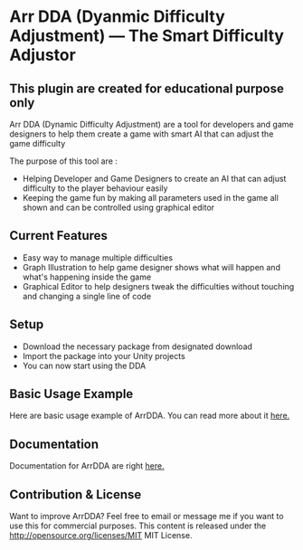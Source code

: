 # Arr DDA (Dyanmic Difficulty Adjustment) — The Smart Difficulty Adjustor

## __This plugin are created for educational purpose only__

Arr DDA (Dynamic Difficulty Adjustment) are a tool for developers and game designers to help them create a game with smart AI that can adjust the game difficulty

The purpose of this tool are :

* Helping Developer and Game Designers to create an AI that can adjust difficulty to the player behaviour easily
* Keeping the game fun by making all parameters used in the game all shown and can be controlled using graphical editor

## Current Features

* Easy way to manage multiple difficulties
* Graph Illustration to help game designer shows what will happen and what's happening inside the game
* Graphical Editor to help designers tweak the difficulties without touching and changing a single line of code

## Setup

* Download the necessary package from designated download
* Import the package into your Unity projects
* You can now start using the DDA

## Basic Usage Example

Here are basic usage example of ArrDDA. You can read more about it [here.](Quickstart.md)

## Documentation

Documentation for ArrDDA are right [here.](Documentation.md)

## Contribution & License

Want to improve ArrDDA? Feel free to email or message me if you want to use this for commercial purposes. This content is released under the <http://opensource.org/licenses/MIT> MIT License.
